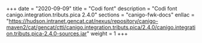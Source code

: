 +++
date        = "2020-09-09"
title       = "Codi font"
description = "Codi font canigo.integration.tributs.pica 2.4.0"
sections    = "canigo-fwk-docs"
enllac		= "https://hudson.intranet.gencat.cat/nexus/repository/canigo-maven2/cat/gencat/ctti/canigo.integration.tributs.pica/2.4.0/canigo.integration.tributs.pica-2.4.0-sources.jar"
weight		= 1
+++
